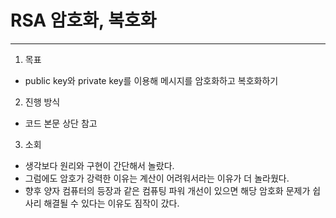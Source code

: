 # RSA 암호화, 복호화
---

1. 목표

- public key와 private key를 이용해 메시지를 암호화하고 복호화하기



2. 진행 방식

- 코드 본문 상단 참고



3. 소회

- 생각보다 원리와 구현이 간단해서 놀랐다.
- 그럼에도 암호가 강력한 이유는 계산이 어려워서라는 이유가 더 놀라웠다.
- 향후 양자 컴퓨터의 등장과 같은 컴퓨팅 파워 개선이 있으면 해당 암호화 문제가 쉽사리 해결될 수 있다는 이유도 짐작이 갔다. 

